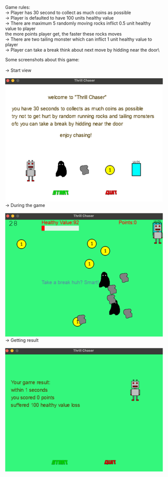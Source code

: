 Game rules:\
-> Player has 30 second to collect as much coins as possible\
-> Player is defaulted to have 100 units healthy value\
-> There are maximum 5 randomly moving rocks inflict 0.5 unit healthy value to player\
    the more points player get, the faster these rocks moves\
-> There are two tailing monster which can inflict 1 unit healthy value to player\
-> Player can take a break think about next move by hidding near the door\

Some screenshots about this game:\
\
-> Start view\
\
![alt start](sprites/start.png)
\
-> During the game\
\
![alt during the game](sprites/inthegame.png)
\
-> Getting result\
\
![alt result](sprites/result.png)